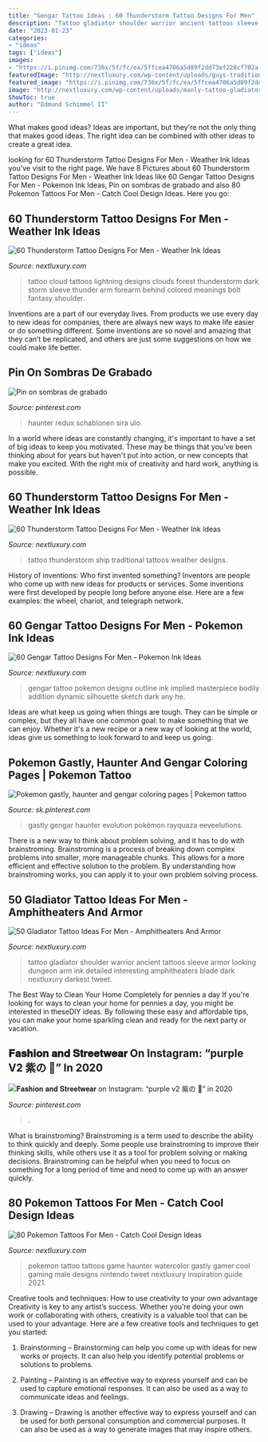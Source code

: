 ```yaml
---
title: "Gengar Tattoo Ideas : 60 Thunderstorm Tattoo Designs For Men"
description: "Tattoo gladiator shoulder warrior ancient tattoos sleeve armor looking dungeon arm ink detailed interesting amphitheaters blade dark nextluxury darkest tweet"
date: "2023-01-23"
categories:
- "ideas"
tags: ["ideas"]
images:
- "https://i.pinimg.com/736x/5f/fc/ea/5ffcea4706a5d89f2dd73ef228cf702a.jpg"
featuredImage: "http://nextluxury.com/wp-content/uploads/guys-traditional-arm-tattoos-with-thunderstorm-and-sailing-ship-design.jpg"
featured_image: "https://i.pinimg.com/736x/5f/fc/ea/5ffcea4706a5d89f2dd73ef228cf702a.jpg"
image: "http://nextluxury.com/wp-content/uploads/manly-tattoo-gladiator-on-shoulder-blade.jpg"
ShowToc: true
author: "Edmund Schimmel II"
---
```



What makes good ideas?
Ideas are important, but they're not the only thing that makes good ideas. The right idea can be combined with other ideas to create a great idea.

	

		
looking for 60 Thunderstorm Tattoo Designs For Men - Weather Ink Ideas you've visit to the right page. We have 8 Pictures about 60 Thunderstorm Tattoo Designs For Men - Weather Ink Ideas like 60 Gengar Tattoo Designs For Men - Pokemon Ink Ideas, Pin on sombras de grabado and also 80 Pokemon Tattoos For Men - Catch Cool Design Ideas. Here you go:
		
    
## 60 Thunderstorm Tattoo Designs For Men - Weather Ink Ideas

<img loading=lazy src="http://nextluxury.com/wp-content/uploads/incredible-forearm-sleeve-thunderstorm-tattoos-for-men.jpg" onerror="this.onerror=null;this.src='https://tse3.mm.bing.net/th?id=OIP.U9Sh4Z2PDfyqRZ2MiCRSEQHaHa&amp;pid=15.1';" alt="60 Thunderstorm Tattoo Designs For Men - Weather Ink Ideas">

_Source: nextluxury.com_

>tattoo cloud tattoos lightning designs clouds forest thunderstorm dark storm sleeve thunder arm forearm behind colored meanings bolt fantasy shoulder. 

	

Inventions are a part of our everyday lives. From products we use every day to new ideas for companies, there are always new ways to make life easier or do something different. Some inventions are so novel and amazing that they can’t be replicated, and others are just some suggestions on how we could make life better.

    
## Pin On Sombras De Grabado

<img loading=lazy src="https://i.pinimg.com/736x/5f/fc/ea/5ffcea4706a5d89f2dd73ef228cf702a.jpg" onerror="this.onerror=null;this.src='https://tse4.mm.bing.net/th?id=OIP.Ctw-Yqg4NKiLQ2H_IK8O_AHaF1&amp;pid=15.1';" alt="Pin on sombras de grabado">

_Source: pinterest.com_

>haunter redux schablonen sira ulo. 

	

In a world where ideas are constantly changing, it's important to have a set of big ideas to keep you motivated. These may be things that you've been thinking about for years but haven't put into action, or new concepts that make you excited. With the right mix of creativity and hard work, anything is possible.

    
## 60 Thunderstorm Tattoo Designs For Men - Weather Ink Ideas

<img loading=lazy src="http://nextluxury.com/wp-content/uploads/guys-traditional-arm-tattoos-with-thunderstorm-and-sailing-ship-design.jpg" onerror="this.onerror=null;this.src='https://tse3.mm.bing.net/th?id=OIP.TqgN70MYUIEcnMp5t-S65QHaHa&amp;pid=15.1';" alt="60 Thunderstorm Tattoo Designs For Men - Weather Ink Ideas">

_Source: nextluxury.com_

>tattoo thunderstorm ship traditional tattoos weather designs. 

	

History of inventions: Who first invented something?
Inventors are people who come up with new ideas for products or services. Some inventions were first developed by people long before anyone else. Here are a few examples: the wheel, chariot, and telegraph network.

    
## 60 Gengar Tattoo Designs For Men - Pokemon Ink Ideas

<img loading=lazy src="http://nextluxury.com/wp-content/uploads/distinctive-male-gengar-tattoo-designs.jpg" onerror="this.onerror=null;this.src='https://tse3.mm.bing.net/th?id=OIP.SO8Q9puBLpCVo3K2vw4FNAHaHa&amp;pid=15.1';" alt="60 Gengar Tattoo Designs For Men - Pokemon Ink Ideas">

_Source: nextluxury.com_

>gengar tattoo pokemon designs outline ink implied masterpiece bodily addition dynamic silhouette sketch dark any he. 

	

Ideas are what keep us going when things are tough. They can be simple or complex, but they all have one common goal: to make something that we can enjoy. Whether it's a new recipe or a new way of looking at the world, ideas give us something to look forward to and keep us going.

    
## Pokemon Gastly, Haunter And Gengar Coloring Pages | Pokemon Tattoo

<img loading=lazy src="https://i.pinimg.com/736x/7b/e2/c8/7be2c80f1df0f7f3412c1958cc4ea7fa.jpg" onerror="this.onerror=null;this.src='https://tse2.mm.bing.net/th?id=OIP.DAwRmQKtRe-roq56-dIR7gHaLf&amp;pid=15.1';" alt="Pokemon gastly, haunter and gengar coloring pages | Pokemon tattoo">

_Source: sk.pinterest.com_

>gastly gengar haunter evolution pokémon rayquaza eeveelutions. 

	

There is a new way to think about problem solving, and it has to do with brainstroming. Brainstroming is a process of breaking down complex problems into smaller, more manageable chunks. This allows for a more efficient and effective solution to the problem. By understanding how brainstroming works, you can apply it to your own problem solving process.

    
## 50 Gladiator Tattoo Ideas For Men - Amphitheaters And Armor

<img loading=lazy src="http://nextluxury.com/wp-content/uploads/manly-tattoo-gladiator-on-shoulder-blade.jpg" onerror="this.onerror=null;this.src='https://tse4.mm.bing.net/th?id=OIP.Ut6Bm18pCr75Jb_eaP7gKAHaJL&amp;pid=15.1';" alt="50 Gladiator Tattoo Ideas For Men - Amphitheaters And Armor">

_Source: nextluxury.com_

>tattoo gladiator shoulder warrior ancient tattoos sleeve armor looking dungeon arm ink detailed interesting amphitheaters blade dark nextluxury darkest tweet. 

	

The Best Way to Clean Your Home Completely for pennies a day
If you're looking for ways to clean your home for pennies a day, you might be interested in theseDIY ideas. By following these easy and affordable tips, you can make your home sparkling clean and ready for the next party or vacation.

    
## 𝐅𝐚𝐬𝐡𝐢𝐨𝐧 𝐚𝐧𝐝 𝐒𝐭𝐫𝐞𝐞𝐭𝐰𝐞𝐚𝐫 On Instagram: “purple V2 紫の 💜” In 2020

<img loading=lazy src="https://i.pinimg.com/originals/7c/80/87/7c80875cfad4dc566a2af5206f6d5457.jpg" onerror="this.onerror=null;this.src='https://tse2.mm.bing.net/th?id=OIP.7By72ZZGSrK4fb-WrK0XQgHaHU&amp;pid=15.1';" alt="𝐅𝐚𝐬𝐡𝐢𝐨𝐧 𝐚𝐧𝐝 𝐒𝐭𝐫𝐞𝐞𝐭𝐰𝐞𝐚𝐫 on Instagram: “purple v2 紫の 💜” in 2020">

_Source: pinterest.com_

>. 

	

What is brainstroming?
Brainstroming is a term used to describe the ability to think quickly and deeply. Some people use brainstroming to improve their thinking skills, while others use it as a tool for problem solving or making decisions. Brainstroming can be helpful when you need to focus on something for a long period of time and need to come up with an answer quickly.

    
## 80 Pokemon Tattoos For Men - Catch Cool Design Ideas

<img loading=lazy src="http://nextluxury.com/wp-content/uploads/watercolor-purple-gastly-male-pokemon-forearm-tattoo.jpg" onerror="this.onerror=null;this.src='https://tse2.mm.bing.net/th?id=OIP.dEPocFkc8Se9OXwQht0YJAHaHa&amp;pid=15.1';" alt="80 Pokemon Tattoos For Men - Catch Cool Design Ideas">

_Source: nextluxury.com_

>pokemon tattoo tattoos game haunter watercolor gastly gamer cool gaming male designs nintendo tweet nextluxury inspiration guide 2021. 

	

Creative tools and techniques: How to use creativity to your own advantage
Creativity is key to any artist’s success. Whether you’re doing your own work or collaborating with others, creativity is a valuable tool that can be used to your advantage. Here are a few creative tools and techniques to get you started:
1. Brainstorming – Brainstorming can help you come up with ideas for new works or projects. It can also help you identify potential problems or solutions to problems.

2. Painting – Painting is an effective way to express yourself and can be used to capture emotional responses. It can also be used as a way to communicate ideas and feelings.

3. Drawing – Drawing is another effective way to express yourself and can be used for both personal consumption and commercial purposes. It can also be used as a way to generate images that may inspire others.


